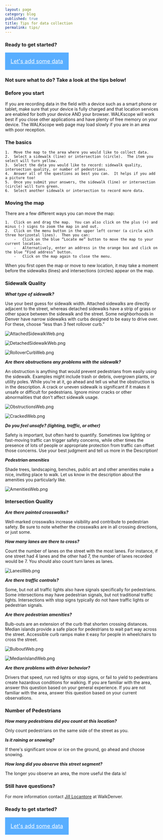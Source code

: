 ```yaml
---
layout: page
category: blog
published: true
title: Tips for data collection
permalink: tips/
---
```


### Ready to get started?

<a class="button" href="http://app.localdata.com/mobile/#walkscope" style="color:#fff; background: #58aeff; padding: 1em; display:inline-block; font-size: 18px">Let's add some data</a>

### Not sure what to do? Take a look at the tips below!


### **Before you start**

If you are recording data in the field with a device such as a smart phone or tablet, make sure that your device is fully charged and that location services are enabled for both your device AND your browser.  WALKscope will work best if you close other applications and have plenty of free memory on your device.  The WALKscope web page may load slowly if you are in an area with poor reception.

### **The basics**

	1.	Move the map to the area where you would like to collect data.
	2.	Select a sidewalk (line) or intersection (circle).  The item you select will turn yellow.
	3.	Select the data you would like to record: sidewalk quality, intersection quality, or number of pedestrians.
	4.	Answer all of the questions as best you can.  It helps if you add a picture too!
	5.	Once you submit your answers, the sidewalk (line) or intersection (circle) will turn green.  
	6.	Select another sidewalk or intersection to record more data.

### **Moving the map**

There are a few different ways you can move the map:

	1.	Click on and drag the map.  You can also click on the plus (+) and minus (-) signs to zoom the map in and out.
	2.	Click on the menu button in the upper left corner (a circle with three horizontal lines).  Then you can:
		-	Click on the blue “Locate me” button to move the map to your current location.  
		-	Alternatively, enter an address in the orange box and click on the blue “Find address” button.
		-	Click on the map again to close the menu.

When you first open the map or move to new location, it may take a moment before the sidewalks (lines) and intersections (circles) appear on the map.

### **Sidewalk Quality**

**_What type of sidewalk?_**

Use your best guess for sidewalk width.  Attached sidewalks are directly adjacent to the street, whereas detached sidewalks have a strip of grass or other space between the sidewalk and the street. Some neighborhoods in Denver have narrow sidewalks with curbs designed to be easy to drive over.  For these, choose “less than 3 feet rollover curb.”

![AttachedSidewalkWeb.png](/media/AttachedSidewalkWeb.png)

![DetachedSidewalkWeb.png](/media/DetachedSidewalkWeb.png)

![RolloverCurbWeb.png](/media/RolloverCurbWeb.png)

**_Are there obstructions any problems with the sidewalk?_**

An obstruction is anything that would prevent pedestrians from easily using the sidewalk. Examples might include trash or debris, overgrown plants, or utility poles. While you're at it, go ahead and tell us what the obstruction is in the description. A crack or uneven sidewalk is significant if it makes it unsafe or difficult for pedestrians. Ignore minor cracks or other abnormalities that don't affect sidewalk usage.

![ObstructionsWeb.png](/media/ObstructionsWeb.png)

![CrackedWeb.png](/media/CrackedWeb.png)

**_Do you feel unsafe? (lighting, traffic, or other)_**

Safety is important, but often hard to quantify. Sometimes low lighting or fast-moving traffic can trigger safety concerns, while other times the presence of lots of people or appropriate protection from traffic can offset those concerns. Use your best judgment and tell us more in the Description!

**_Pedestrian amenities_**

Shade trees, landscaping, benches, public art and other amenities make a nice, inviting place to walk.  Let us know in the description about the amenities you particularly like.

![AmenitiesWeb.png](/media/AmenitiesWeb.png)


### **Intersection Quality**

**_Are there painted crosswalks?_**

Well-marked crosswalks increase visibility and contribute to pedestrian safety.  Be sure to note whether the crosswalks are in all crossing directions, or just some.

**_How many lanes are there to cross?_**

Count the number of lanes on the street with the most lanes. For instance, if one street had 4 lanes and the other had 7, the number of lanes recorded would be 7. You should also count turn lanes as lanes.

![LanesWeb.png](/media/LanesWeb.png)

**_Are there traffic controls?_**

Some, but not all traffic lights also have signals specifically for pedestrians.  Some intersections may have pedestrian signals, but not traditional traffic lights.  Intersections with stop signs typically do not have traffic lights or pedestrian signals.

**_Are there pedestrian amenities?_**

Bulb-outs are an extension of the curb that shorten crossing distances.  Median islands provide a safe place for pedestrians to wait part way across the street.  Accessible curb ramps make it easy for people in wheelchairs to cross the street.

![BulboutWeb.png](/media/BulboutWeb.png)

![MedianIslandWeb.png](/media/MedianIslandWeb.png)

**_Are there problems with driver behavior?_**

Drivers that speed, run red lights or stop signs, or fail to yield to pedestrians create hazardous conditions for walking.  If you are familiar with the area, answer this question based on your general experience.  If you are not familiar with the area, answer this question based on your current observations.

### **Number of Pedestrians**

**_How many pedestrians did you count at this location?_**

Only count pedestrians on the same side of the street as you.

**_Is it raining or snowing?_**

If there's significant snow or ice on the ground, go ahead and choose snowing.

**_How long did you observe this street segment?_**

The longer you observe an area, the more useful the data is! 

### **Still have questions?**

For more information contact [Jill Locantore](mailto:jill.locantore@walkdenver.org) at WalkDenver.

### Ready to get started?

<a class="button" href="http://app.localdata.com/mobile/#walkscope" style="color:#fff; background: #58aeff; padding: 1em; display:inline-block; font-size: 18px">Let's add some data</a>
